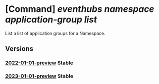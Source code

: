 # [Command] _eventhubs namespace application-group list_

List a list of application groups for a Namespace.

## Versions

### [2022-01-01-preview](/Resources/mgmt-plane/L3N1YnNjcmlwdGlvbnMve30vcmVzb3VyY2Vncm91cHMve30vcHJvdmlkZXJzL21pY3Jvc29mdC5ldmVudGh1Yi9uYW1lc3BhY2VzL3t9L2FwcGxpY2F0aW9uZ3JvdXBz/2022-01-01-preview.xml) **Stable**

<!-- mgmt-plane /subscriptions/{}/resourcegroups/{}/providers/microsoft.eventhub/namespaces/{}/applicationgroups 2022-01-01-preview -->

### [2023-01-01-preview](/Resources/mgmt-plane/L3N1YnNjcmlwdGlvbnMve30vcmVzb3VyY2Vncm91cHMve30vcHJvdmlkZXJzL21pY3Jvc29mdC5ldmVudGh1Yi9uYW1lc3BhY2VzL3t9L2FwcGxpY2F0aW9uZ3JvdXBz/2023-01-01-preview.xml) **Stable**

<!-- mgmt-plane /subscriptions/{}/resourcegroups/{}/providers/microsoft.eventhub/namespaces/{}/applicationgroups 2023-01-01-preview -->
